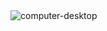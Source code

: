 <img src="https://github.com/ilnanny/svg-personal-resource/blob/master/Packages-png%2Bsvg/Computer%20icon/presentazione.png" alt="computer-desktop">
